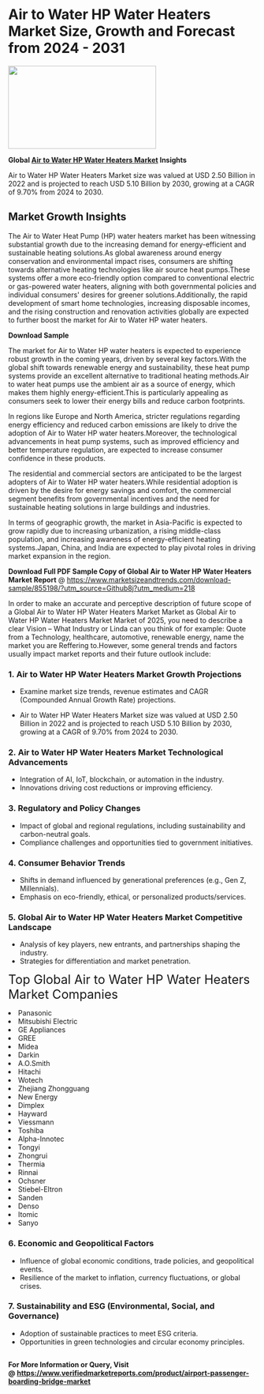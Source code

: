 <H1>Air to Water HP Water Heaters Market Size, Growth and Forecast from 2024 - 2031</H1><img class="aligncenter size-medium wp-image-584254" src="https://thirdeyenews.in/wp-content/uploads/2024/09/Global-Market-Research-300x168.jpeg" alt="" width="300" height="168" /><p><strong>Global&nbsp;<a href="https://www.marketsizeandtrends.com/download-sample/855198/?utm_source=Github8j?utm_medium=218">Air to Water HP Water Heaters Market</a> Insights</strong></p><p>Air to Water HP Water Heaters Market size was valued at USD 2.50 Billion in 2022 and is projected to reach USD 5.10 Billion by 2030, growing at a CAGR of 9.70% from 2024 to 2030.</p><p><h2>Market Growth Insights</h2> <p>The Air to Water Heat Pump (HP) water heaters market has been witnessing substantial growth due to the increasing demand for energy-efficient and sustainable heating solutions.As global awareness around energy conservation and environmental impact rises, consumers are shifting towards alternative heating technologies like air source heat pumps.These systems offer a more eco-friendly option compared to conventional electric or gas-powered water heaters, aligning with both governmental policies and individual consumers' desires for greener solutions.Additionally, the rapid development of smart home technologies, increasing disposable incomes, and the rising construction and renovation activities globally are expected to further boost the market for Air to Water HP water heaters.</p> <p><strong>Download Sample</strong></p> <p>The market for Air to Water HP water heaters is expected to experience robust growth in the coming years, driven by several key factors.With the global shift towards renewable energy and sustainability, these heat pump systems provide an excellent alternative to traditional heating methods.Air to water heat pumps use the ambient air as a source of energy, which makes them highly energy-efficient.This is particularly appealing as consumers seek to lower their energy bills and reduce carbon footprints.</p> <p>In regions like Europe and North America, stricter regulations regarding energy efficiency and reduced carbon emissions are likely to drive the adoption of Air to Water HP water heaters.Moreover, the technological advancements in heat pump systems, such as improved efficiency and better temperature regulation, are expected to increase consumer confidence in these products.</p> <p>The residential and commercial sectors are anticipated to be the largest adopters of Air to Water HP water heaters.While residential adoption is driven by the desire for energy savings and comfort, the commercial segment benefits from governmental incentives and the need for sustainable heating solutions in large buildings and industries.</p> <p>In terms of geographic growth, the market in Asia-Pacific is expected to grow rapidly due to increasing urbanization, a rising middle-class population, and increasing awareness of energy-efficient heating systems.Japan, China, and India are expected to play pivotal roles in driving market expansion in the region.</p> <p><span class=""><strong>Download Full PDF Sample Copy of Global Air to Water HP Water Heaters Market Report</strong> @ <a href="https://www.marketsizeandtrends.com/download-sample/855198/?utm_source=Github8j?utm_medium=218" target="_blank">https://www.marketsizeandtrends.com/download-sample/855198/?utm_source=Github8j?utm_medium=218</a></span></p><p>In order to make an accurate and perceptive description of future scope of a Global&nbsp;Air to Water HP Water Heaters Market Market as Global&nbsp;Air to Water HP Water Heaters Market Market of 2025, you need to describe a clear Vision &ndash; What Industry or Linda can you think of for example: Quote from a Technology, healthcare, automotive, renewable energy, name the market you are Reffering to.However, some general trends and factors usually impact market reports and their future outlook include:</p><h3>1.&nbsp;<strong>Air to Water HP Water Heaters Market Growth Projections</strong></h3><ul><li>Examine market size trends, revenue estimates and CAGR (Compounded Annual Growth Rate) projections.</li><li><p>Air to Water HP Water Heaters Market size was valued at USD 2.50 Billion in 2022 and is projected to reach USD 5.10 Billion by 2030, growing at a CAGR of 9.70% from 2024 to 2030.</p></li></ul><h3>2.&nbsp;<strong>Air to Water HP Water Heaters Market Technological Advancements</strong></h3><ul><li>Integration of AI, IoT, blockchain, or automation in the industry.</li><li>Innovations driving cost reductions or improving efficiency.</li></ul><h3>3.&nbsp;<strong>Regulatory and Policy Changes</strong></h3><ul><li>Impact of global and regional regulations, including sustainability and carbon-neutral goals.</li><li>Compliance challenges and opportunities tied to government initiatives.</li></ul><h3>4.&nbsp;<strong>Consumer Behavior Trends</strong></h3><ul><li>Shifts in demand influenced by generational preferences (e.g., Gen Z, Millennials).</li><li>Emphasis on eco-friendly, ethical, or personalized products/services.</li></ul><h3>5.&nbsp;<strong>Global Air to Water HP Water Heaters Market Competitive Landscape</strong></h3><ul><li>Analysis of key players, new entrants, and partnerships shaping the industry.</li><li>Strategies for differentiation and market penetration.</li></ul><p data-pm-slice="1 1 []"><span style="color: inherit; font-family: inherit; font-size: 25px;">Top Global Air to Water HP Water Heaters Market Companies</span></p><div class="" data-test-id=""><p><li>Panasonic</li><li> Mitsubishi Electric</li><li> GE Appliances</li><li> GREE</li><li> Midea</li><li> Darkin</li><li> A.O.Smith</li><li> Hitachi</li><li> Wotech</li><li> Zhejiang Zhongguang</li><li> New Energy</li><li> Dimplex</li><li> Hayward</li><li> Viessmann</li><li> Toshiba</li><li> Alpha-Innotec</li><li> Tongyi</li><li> Zhongrui</li><li> Thermia</li><li> Rinnai</li><li> Ochsner</li><li> Stiebel-Eltron</li><li> Sanden</li><li> Denso</li><li> Itomic</li><li> Sanyo</li></p></div><h3>6.&nbsp;<strong>Economic and Geopolitical Factors</strong></h3><ul><li>Influence of global economic conditions, trade policies, and geopolitical events.</li><li>Resilience of the market to inflation, currency fluctuations, or global crises.</li></ul><h3>7.&nbsp;<strong>Sustainability and ESG (Environmental, Social, and Governance)</strong></h3><ul><li>Adoption of sustainable practices to meet ESG criteria.</li><li>Opportunities in green technologies and circular economy principles.</li></ul><h2><strong style="font-size: 14px;">For More Information or Query, Visit @&nbsp;</strong><a style="background-color: #ffffff; font-size: 14px;" href="https://www.marketsizeandtrends.com/report/air-to-water-hp-water-heaters-market/" target="_blank">https://www.verifiedmarketreports.com/product/airport-passenger-boarding-bridge-market</a></h2>